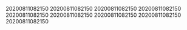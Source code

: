 20200811082150
20200811082150
20200811082150
20200811082150
20200811082150
20200811082150
20200811082150
20200811082150
20200811082150
